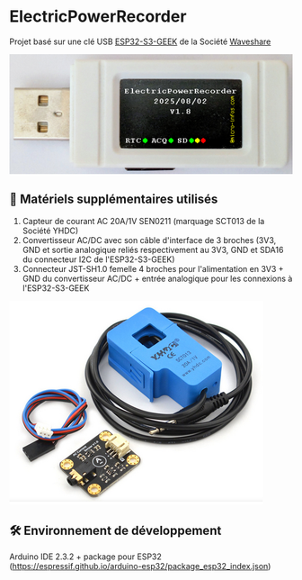 # ElectricPowerRecorder

Projet basé sur une clé USB [ESP32-S3-GEEK](https://www.waveshare.com/wiki/ESP32-S3-GEEK) de la Société [Waveshare](https://github.com/waveshareteam)<br>

![ESP32-S3-GEEK](EPowerRecorder-ScreenShot-Init.png)

## 🛄 Matériels supplémentaires utilisés
1. Capteur de courant AC 20A/1V SEN0211 (marquage SCT013 de la Société YHDC)
2. Convertisseur AC/DC avec son câble d'interface de 3 broches (3V3, GND et sortie analogique reliés respectivement au 3V3, GND et SDA16 du connecteur I2C de l'ESP32-S3-GEEK)
3. Connecteur JST-SH1.0 femelle 4 broches pour l'alimentation en 3V3 + GND du convertisseur AC/DC + entrée analogique pour les connexions à l'ESP32-S3-GEEK

![ESP32-S3-GEEK](EPower-Modules-20250722.png)

## 🛠️ Environnement de développement
Arduino IDE 2.3.2 + package pour ESP32
(https://espressif.github.io/arduino-esp32/package_esp32_index.json)
